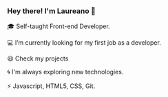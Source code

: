 ### Hey there! I'm Laureano 👋
  :mortar_board: Self-taught Front-end Developer.
  
  :computer: I’m currently looking for my first job as a developer.
  
   :smiley: Check my projects 
   
  :cyclone: I'm always exploring new technologies.

  :zap: Javascript, HTML5, CSS, Git. 
<!--
**LaureanoChort/LaureanoChort** is a ✨ _special_ ✨ repository because its `README.md` (this file) appears on your GitHub profile.

Here are some ideas to get you started:

- 🔭 I’m currently working on ...
- 🌱 I’m currently learning ...
- 👯 I’m looking to collaborate on ...
- 🤔 I’m looking for help with ...
- 💬 Ask me about ...
- 📫 How to reach me: ...
- 😄 Pronouns: ...
- ⚡ Fun fact: ...
-->
